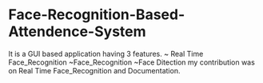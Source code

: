 # Face-Recognition-Based-Attendence-System
It is a GUI based application having 3 features. ~ Real Time Face_Recognition ~Face_Recognition  ~Face Ditection   my contribution was on Real Time Face_Recognition and Documentation.
